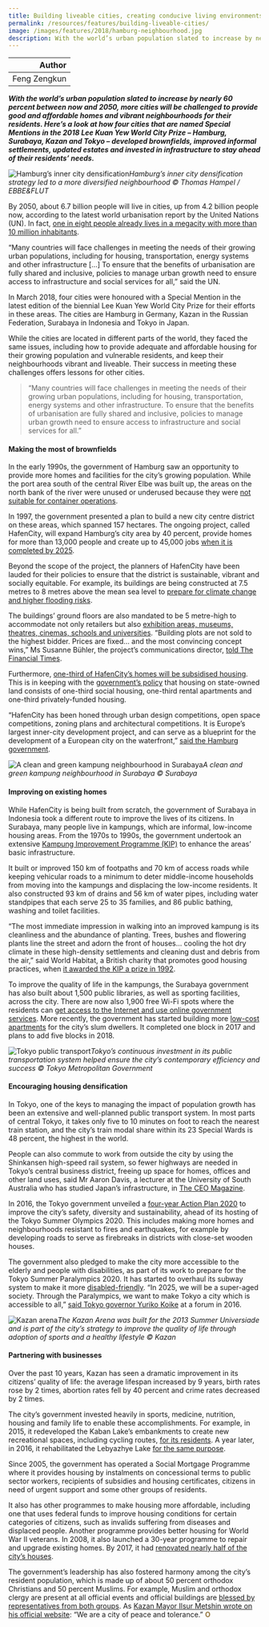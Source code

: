```yaml
---
title: Building liveable cities, creating conducive living environments
permalink: /resources/features/building-liveable-cities/
image: /images/features/2018/hamburg-neighbourhood.jpg
description: With the world’s urban population slated to increase by nearly 60 percent between now and 2050, more cities will be challenged to provide good and affordable homes and vibrant neighbourhoods for their residents. Here’s a look at how four cities that are named Special Mentions in the 2018 Lee Kuan Yew World City Prize – Hamburg, Surabaya, Kazan and Tokyo – developed brownfields, improved informal settlements, updated estates and invested in infrastructure to stay ahead of their residents’ needs.  
---
```


| Author |
|---:|
| Feng Zengkun |

***With the world’s urban population slated to increase by nearly 60 percent between now and 2050, more cities will be challenged to provide good and affordable homes and vibrant neighbourhoods for their residents. Here’s a look at how four cities that are named Special Mentions in the 2018 Lee Kuan Yew World City Prize – Hamburg, Surabaya, Kazan and Tokyo – developed brownfields, improved informal settlements, updated estates and invested in infrastructure to stay ahead of their residents’ needs.***

![Hamburg’s inner city densification](/images/features/2018/hamburg-neighbourhood.jpg/)*Hamburg’s inner city densification strategy led to a more diversified neighbourhood © Thomas Hampel / EBBE&FLUT*

By 2050, about 6.7 billion people will live in cities, up from 4.2 billion people now, according to the latest world urbanisation report by the United Nations (UN). In fact, [one in eight people already lives in a megacity with more than 10 million inhabitants](https://esa.un.org/unpd/wup/).

“Many countries will face challenges in meeting the needs of their growing urban populations, including for housing, transportation, energy systems and other infrastructure […] To ensure that the benefits of urbanisation are fully shared and inclusive, policies to manage urban growth need to ensure access to infrastructure and social services for all,” said the UN.

In March 2018, four cities were honoured with a Special Mention in the latest edition of the biennial Lee Kuan Yew World City Prize for their efforts in these areas. The cities are Hamburg in Germany, Kazan in the Russian Federation, Surabaya in Indonesia and Tokyo in Japan.

While the cities are located in different parts of the world, they faced the same issues, including how to provide adequate and affordable housing for their growing population and vulnerable residents, and keep their neighbourhoods vibrant and liveable. Their success in meeting these challenges offers lessons for other cities.

> “Many countries will face challenges in meeting the needs of their growing urban populations, including for housing, transportation, energy systems and other infrastructure. To ensure that the benefits of urbanisation are fully shared and inclusive, policies to manage urban growth need to ensure access to infrastructure and social services for all.”

#### **Making the most of brownfields**

In the early 1990s, the government of Hamburg saw an opportunity to provide more homes and facilities for the city’s growing population. While the port area south of the central River Elbe was built up, the areas on the north bank of the river were unused or underused because they were [not suitable for container operations](https://www.hafencity.com/en/overview/hafencity-the-genesis-of-an-idea.html).

In 1997, the government presented a plan to build a new city centre district on these areas, which spanned 157 hectares. The ongoing project, called HafenCity, will expand Hamburg’s city area by 40 percent, provide homes for more than 13,000 people and create up to 45,000 jobs [when it is completed by 2025](https://www.hafencity.com/upload/files/listitems/Fact_Sheet.pdf).

Beyond the scope of the project, the planners of HafenCity have been lauded for their policies to ensure that the district is sustainable, vibrant and socially equitable. For example, its buildings are being constructed at 7.5 metres to 8 metres above the mean sea level to [prepare for climate change and higher flooding risks](https://www.hafencity.com/en/concepts/innovative-infrastructure-.html).

The buildings’ ground floors are also mandated to be 5 metre-high to accommodate not only retailers but also [exhibition areas, museums, theatres, cinemas, schools and universities](https://thecityateyelevel.files.wordpress.com/2016/04/6-creating-livability.pdf). “Building plots are not sold to the highest bidder. Prices are fixed… and the most convincing concept wins,” Ms Susanne Bühler, the project’s communications director, [told The Financial Times](https://www.ft.com/content/5dc98988-bb35-11e3-948c-00144feabdc0).

Furthermore, [one-third of HafenCity’s homes will be subsidised housing](https://www.nytimes.com/2011/11/18/business/global/a-bold-plan-long-thought-out-to-remake-hamburg.html). This is in keeping with the [government’s policy](https://www.clc.gov.sg/docs/default-source/urban-solutions/urb-sol-iss-9-pdfs/viewpoint-olaf-scholz.pdf?sfvrsn=fad88b6f_2) that housing on state-owned land consists of one-third social housing, one-third rental apartments and one-third privately-funded housing.

“HafenCity has been honed through urban design competitions, open space competitions, zoning plans and architectural competitions. It is Europe’s largest inner-city development project, and can serve as a blueprint for the development of a European city on the waterfront,” [said the Hamburg government](https://www.hafencity.com/en/overview/the-hafencity-project.html).

![A clean and green kampung neighbourhood in Surabaya](/images/features/2018/surabaya-kampung.jpg/)*A clean and green kampung neighbourhood in Surabaya © Surabaya*

#### **Improving on existing homes**

While HafenCity is being built from scratch, the government of Surabaya in Indonesia took a different route to improve the lives of its citizens. In Surabaya, many people live in kampungs, which are informal, low-income housing areas. From the 1970s to 1990s, the government undertook an extensive [Kampung Improvement Programme (KIP)](https://www.world-habitat.org/world-habitat-awards/winners-and-finalists/the-kampung-improvement-programme-surabaya/#award-content) to enhance the areas’ basic infrastructure.

It built or improved 150 km of footpaths and 70 km of access roads while keeping vehicular roads to a minimum to deter middle-income households from moving into the kampungs and displacing the low-income residents. It also constructed 93 km of drains and 56 km of water pipes, including water standpipes that each serve 25 to 35 families, and 86 public bathing, washing and toilet facilities.

“The most immediate impression in walking into an improved kampung is its cleanliness and the abundance of planting. Trees, bushes and flowering plants line the street and adorn the front of houses… cooling the hot dry climate in these high-density settlements and cleaning dust and debris from the air,” said World Habitat, a British charity that promotes good housing practices, when [it awarded the KIP a prize in 1992](https://www.world-habitat.org/world-habitat-awards/winners-and-finalists/the-kampung-improvement-programme-surabaya/#award-content).

To improve the quality of life in the kampungs, the Surabaya government has also built about 1,500 public libraries, as well as sporting facilities, across the city. There are now also 1,900 free Wi-Fi spots where the residents can [get access to the Internet and use online government services](http://jfac.jp/en/culture/features/f-ah-icf2017-tri-rismaharini/). More recently, the government has started building more [low-cost apartments](https://en.tempo.co/read/news/2017/08/24/057902704/Surabaya-to-Move-Slum-Dwellers-to-Low-Cost-Apartments) for the city’s slum dwellers. It completed one block in 2017 and plans to add five blocks in 2018.

![Tokyo public transport](/images/features/2018/tokyo-public-transport.jpg/)*Tokyo’s continuous investment in its public transportation system helped ensure the city’s contemporary efficiency and success © Tokyo Metropolitan Government*

#### **Encouraging housing densification**

In Tokyo, one of the keys to managing the impact of population growth has been an extensive and well-planned public transport system. In most parts of central Tokyo, it takes only five to 10 minutes on foot to reach the nearest train station, and the city’s train modal share within its 23 Special Wards is 48 percent, the highest in the world.

People can also commute to work from outside the city by using the Shinkansen high-speed rail system, so fewer highways are needed in Tokyo’s central business district, freeing up space for homes, offices and other land uses, said Mr Aaron Davis, a lecturer at the University of South Australia who has studied Japan’s infrastructure, in [The CEO Magazine](https://www.theceomagazine.com/business/innovation-technology/liveable-metropolis-transport-design-transforming-cities/).

In 2016, the Tokyo government unveiled a [four-year Action Plan 2020](http://www.metro.tokyo.jp/english/about/plan/index.html) to improve the city’s safety, diversity and sustainability, ahead of its hosting of the Tokyo Summer Olympics 2020. This includes making more homes and neighbourhoods resistant to fires and earthquakes, for example by developing roads to serve as firebreaks in districts with close-set wooden houses.

The government also pledged to make the city more accessible to the elderly and people with disabilities, as part of its work to prepare for the Tokyo Summer Paralympics 2020. It has started to overhaul its subway system to make it more [disabled-friendly](https://www.straitstimes.com/asia/east-asia/tokyo-works-to-boost-awareness-on-disability-before-paralympics). “In 2025, we will be a super-aged society. Through the Paralympics, we want to make Tokyo a city which is accessible to all,” [said Tokyo governor Yuriko Koike](https://www.japantimes.co.jp/news/2016/10/21/national/tokyo-governor-vows-use-2020-games-tackle-demands-graying-society/#.Wxl2eKl9jVo) at a forum in 2016.

![Kazan arena](/images/features/2018/kazan-arena.jpg/)*The Kazan Arena was built for the 2013 Summer Universiade and is part of the city’s strategy to improve the quality of life through adoption of sports and a healthy lifestyle © Kazan*

#### **Partnering with businesses**

Over the past 10 years, Kazan has seen a dramatic improvement in its citizens’ quality of life: the average lifespan increased by 9 years, birth rates rose by 2 times, abortion rates fell by 40 percent and crime rates decreased by 2 times.

The city’s government invested heavily in sports, medicine, nutrition, housing and family life to enable these accomplishments. For example, in 2015, it redeveloped the Kaban Lake’s embankments to create new recreational spaces, including cycling routes, [for its residents](http://archsovet.msk.ru/en/competitions/kaban-lake-system-embankments). A year later, in 2016, it rehabilitated the Lebyazhye Lake [for the same purpose](https://metshin.ru/en/posts/16895).

Since 2005, the government has operated a Social Mortgage Programme where it provides housing by instalments on concessional terms to public sector workers, recipients of subsidies and housing certificates, citizens in need of urgent support and some other groups of residents.

It also has other programmes to make housing more affordable, including one that uses federal funds to improve housing conditions for certain categories of citizens, such as invalids suffering from diseases and displaced people. Another programme provides better housing for World War II veterans. In 2008, it also launched a 30-year programme to repair and upgrade existing homes. By 2017, it had [renovated nearly half of the city’s houses](https://metshin.ru/en/posts/18845).

The government’s leadership has also fostered harmony among the city’s resident population, which is made up of about 50 percent orthodox Christians and 50 percent Muslims. For example, Muslim and orthodox clergy are present at all official events and official buildings are [blessed by representatives from both groups](https://www.nytimes.com/2008/11/28/world/europe/28iht-kazan.4.18239617.html). As [Kazan Mayor Ilsur Metshin wrote on his official website](https://metshin.ru/en/personal/biography): “We are a city of peace and tolerance.” **<font color="#967942">O</font>**
